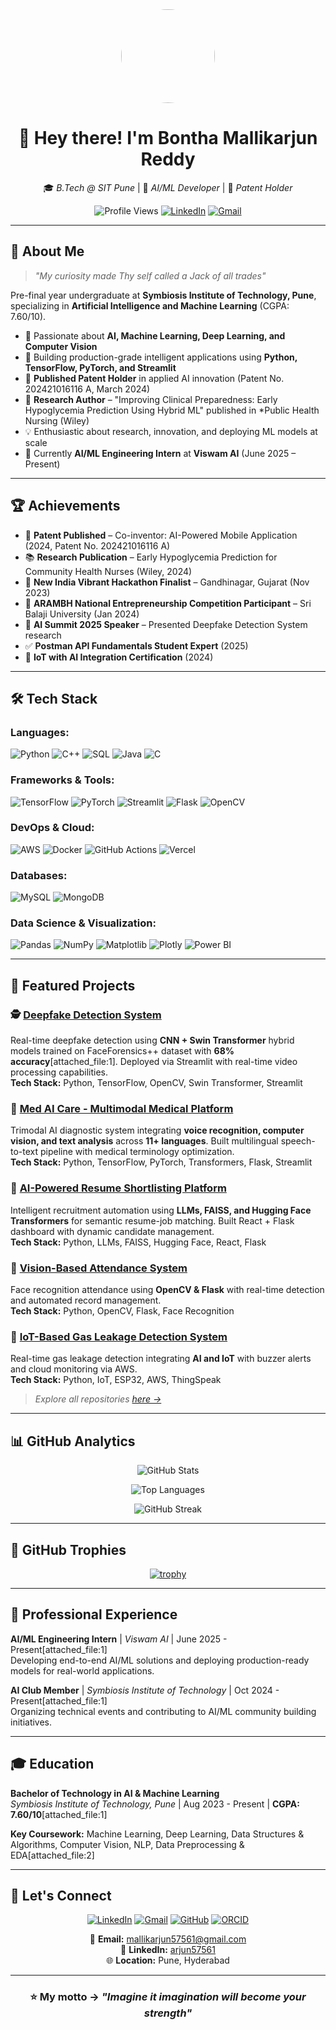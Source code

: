 <div align="center">
  <img src="https://avatars.githubusercontent.com/u/your-github-id?v=4" width="150" style="border-radius: 50%;" />
  
  # 👋 Hey there! I'm **Bontha Mallikarjun Reddy**
  
  🎓 *B.Tech @ SIT Pune* | 🧠 *AI/ML Developer* | 📜 *Patent Holder*
  
  ![Profile Views](https://komarev.com/ghpvc/?username=Arjun-57561&color=blue&style=flat-square)
  [![LinkedIn](https://img.shields.io/badge/LinkedIn-arjun57561-blue?style=flat-square&logo=linkedin)](https://www.linkedin.com/in/arjun57561)
  [![Gmail](https://img.shields.io/badge/Email-mallikarjun57561@gmail.com-red?style=flat-square&logo=gmail)](mailto:mallikarjun57561@gmail.com)
  
</div>

---

## 🚀 About Me  

> *"My curiosity made Thy self called a Jack of all trades"*  

Pre-final year undergraduate at **Symbiosis Institute of Technology, Pune**, specializing in **Artificial Intelligence and Machine Learning** (CGPA: 7.60/10).

- 🤖 Passionate about **AI, Machine Learning, Deep Learning, and Computer Vision**  
- 🧩 Building production-grade intelligent applications using **Python, TensorFlow, PyTorch, and Streamlit**  
- 🏅 **Published Patent Holder** in applied AI innovation (Patent No. 202421016116 A, March 2024)
- 📄 **Research Author** – "Improving Clinical Preparedness: Early Hypoglycemia Prediction Using Hybrid ML" published in *Public Health Nursing (Wiley)  
- 💡 Enthusiastic about research, innovation, and deploying ML models at scale  
- 💼 Currently **AI/ML Engineering Intern** at **Viswam AI** (June 2025 – Present) 

---

## 🏆 Achievements  

- 📜 **Patent Published** – Co-inventor: AI-Powered Mobile Application (2024, Patent No. 202421016116 A)  
- 📚 **Research Publication** – Early Hypoglycemia Prediction for Community Health Nurses (Wiley, 2024)  
- 🥈 **New India Vibrant Hackathon Finalist** – Gandhinagar, Gujarat (Nov 2023)  
- 🚀 **ARAMBH National Entrepreneurship Competition Participant** – Sri Balaji University (Jan 2024)  
- 🎤 **AI Summit 2025 Speaker** – Presented Deepfake Detection System research  
- ✅ **Postman API Fundamentals Student Expert** (2025)  
- 🔧 **IoT with AI Integration Certification** (2024)  

---

## 🛠️ Tech Stack  

### **Languages:**  
![Python](https://img.shields.io/badge/Python-3776AB?style=for-the-badge&logo=python&logoColor=white)
![C++](https://img.shields.io/badge/C++-00599C?style=for-the-badge&logo=cplusplus&logoColor=white)
![SQL](https://img.shields.io/badge/SQL-4479A1?style=for-the-badge&logo=mysql&logoColor=white)
![Java](https://img.shields.io/badge/Java-ED8B00?style=for-the-badge&logo=openjdk&logoColor=white)
![C](https://img.shields.io/badge/C-00599C?style=for-the-badge&logo=c&logoColor=white)

### **Frameworks & Tools:**  
![TensorFlow](https://img.shields.io/badge/TensorFlow-FF6F00?style=for-the-badge&logo=tensorflow&logoColor=white)
![PyTorch](https://img.shields.io/badge/PyTorch-EE4C2C?style=for-the-badge&logo=pytorch&logoColor=white)
![Streamlit](https://img.shields.io/badge/Streamlit-FF4B4B?style=for-the-badge&logo=streamlit&logoColor=white)
![Flask](https://img.shields.io/badge/Flask-000000?style=for-the-badge&logo=flask&logoColor=white)
![OpenCV](https://img.shields.io/badge/OpenCV-5C3EE8?style=for-the-badge&logo=opencv&logoColor=white)

### **DevOps & Cloud:**  
![AWS](https://img.shields.io/badge/AWS-FF9900?style=for-the-badge&logo=amazonaws&logoColor=white)
![Docker](https://img.shields.io/badge/Docker-0db7ed?style=for-the-badge&logo=docker&logoColor=white)
![GitHub Actions](https://img.shields.io/badge/GitHub%20Actions-2088FF?style=for-the-badge&logo=githubactions&logoColor=white)
![Vercel](https://img.shields.io/badge/Vercel-000000?style=for-the-badge&logo=vercel&logoColor=white)

### **Databases:**  
![MySQL](https://img.shields.io/badge/MySQL-4479A1?style=for-the-badge&logo=mysql&logoColor=white)
![MongoDB](https://img.shields.io/badge/MongoDB-47A248?style=for-the-badge&logo=mongodb&logoColor=white)

### **Data Science & Visualization:**  
![Pandas](https://img.shields.io/badge/Pandas-150458?style=for-the-badge&logo=pandas&logoColor=white)
![NumPy](https://img.shields.io/badge/NumPy-013243?style=for-the-badge&logo=numpy&logoColor=white)
![Matplotlib](https://img.shields.io/badge/Matplotlib-11557c?style=for-the-badge)
![Plotly](https://img.shields.io/badge/Plotly-3F4F75?style=for-the-badge&logo=plotly&logoColor=white)
![Power BI](https://img.shields.io/badge/Power%20BI-F2C811?style=for-the-badge&logo=powerbi&logoColor=black)

---

## 🧩 Featured Projects  

### 🕵️ [Deepfake Detection System](https://github.com/Arjun-57561)
Real-time deepfake detection using **CNN + Swin Transformer** hybrid models trained on FaceForensics++ dataset with **68% accuracy**[attached_file:1]. Deployed via Streamlit with real-time video processing capabilities.  
**Tech Stack:** Python, TensorFlow, OpenCV, Swin Transformer, Streamlit

### 🏥 [Med AI Care - Multimodal Medical Platform](https://github.com/Arjun-57561)
Trimodal AI diagnostic system integrating **voice recognition, computer vision, and text analysis** across **11+ languages**. Built multilingual speech-to-text pipeline with medical terminology optimization.  
**Tech Stack:** Python, TensorFlow, PyTorch, Transformers, Flask, Streamlit

### 🤖 [AI-Powered Resume Shortlisting Platform](https://github.com/Arjun-57561)
Intelligent recruitment automation using **LLMs, FAISS, and Hugging Face Transformers** for semantic resume-job matching. Built React + Flask dashboard with dynamic candidate management.  
**Tech Stack:** Python, LLMs, FAISS, Hugging Face, React, Flask

### 📸 [Vision-Based Attendance System](https://github.com/Arjun-57561)
Face recognition attendance using **OpenCV & Flask** with real-time detection and automated record management.  
**Tech Stack:** Python, OpenCV, Flask, Face Recognition

### 🌿 [IoT-Based Gas Leakage Detection System](https://github.com/Arjun-57561)
Real-time gas leakage detection integrating **AI and IoT** with buzzer alerts and cloud monitoring via AWS.  
**Tech Stack:** Python, IoT, ESP32, AWS, ThingSpeak

> *Explore all repositories [here →](https://github.com/Arjun-57561?tab=repositories)*  

---

## 📊 GitHub Analytics  

<div align="center">
  
![GitHub Stats](https://github-readme-stats.vercel.app/api?username=Arjun-57561&show_icons=true&theme=radical&hide_border=true&count_private=true)
  
![Top Languages](https://github-readme-stats.vercel.app/api/top-langs/?username=Arjun-57561&layout=compact&theme=radical&hide_border=true)
  
![GitHub Streak](https://github-readme-streak-stats.herokuapp.com/?user=Arjun-57561&theme=radical&hide_border=true)

</div>

---

## 🏅 GitHub Trophies  

<div align="center">
  
[![trophy](https://github-profile-trophy.vercel.app/?username=Arjun-57561&theme=radical&no-frame=true&no-bg=false&margin-w=10&margin-h=10&row=2)](https://github.com/ryo-ma/github-profile-trophy)

</div>

---

## 💼 Professional Experience

**AI/ML Engineering Intern** | *Viswam AI* | June 2025 - Present[attached_file:1]  
Developing end-to-end AI/ML solutions and deploying production-ready models for real-world applications.

**AI Club Member** | *Symbiosis Institute of Technology* | Oct 2024 - Present[attached_file:1]  
Organizing technical events and contributing to AI/ML community building initiatives.

---

## 🎓 Education

**Bachelor of Technology in AI & Machine Learning**  
*Symbiosis Institute of Technology, Pune* | Aug 2023 - Present | **CGPA: 7.60/10**[attached_file:1]

**Key Coursework:** Machine Learning, Deep Learning, Data Structures & Algorithms, Computer Vision, NLP, Data Preprocessing & EDA[attached_file:2]

---

## 💬 Let's Connect  

<div align="center">
  
[![LinkedIn](https://img.shields.io/badge/LinkedIn-0077B5?style=for-the-badge&logo=linkedin&logoColor=white)](https://www.linkedin.com/in/arjun57561)
[![Gmail](https://img.shields.io/badge/Gmail-D14836?style=for-the-badge&logo=gmail&logoColor=white)](mailto:mallikarjun57561@gmail.com)
[![GitHub](https://img.shields.io/badge/GitHub-100000?style=for-the-badge&logo=github&logoColor=white)](https://github.com/Arjun-57561)
[![ORCID](https://img.shields.io/badge/ORCID-A6CE39?style=for-the-badge&logo=orcid&logoColor=white)](https://orcid.org/0009-0004-4624-1747)

📧 **Email:** mallikarjun57561@gmail.com  
💼 **LinkedIn:** [arjun57561](https://www.linkedin.com/in/arjun57561)  
🌐 **Location:** Pune, Hyderabad  

</div>

---

<div align="center">
  
### ⭐ My motto -> *"Imagine it imagination will become your strength"*
  


</div>
